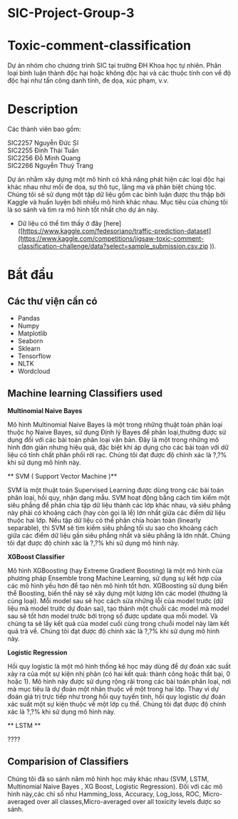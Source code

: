 # SIC-Project-Group-3
# Toxic-comment-classification
Dự án nhóm cho chương trình SIC tại trường ĐH Khoa học tự nhiên.
Phân loại bình luận thành độc hại hoặc không độc hại và các thuộc tính con về độ độc hại như tấn công danh tính, đe dọa, xúc phạm, v.v.
# Description
Các thành viên bao gồm:

SIC2257 Nguyễn Đức Sĩ   
SIC2255 Đinh Thái Tuấn  
SIC2256 Đỗ Minh Quang  
SIC2266 Nguyễn Thuỳ Trang 

Dự án nhằm xây dựng một mô hình có khả năng phát hiện các loại độc hại khác nhau như mối đe dọa, sự thô tục, lăng mạ và phân biệt chủng tộc. Chúng tôi sẽ sử dụng một tập dữ liệu gồm các bình luận được thu thập bởi Kaggle và huấn luyện bởi nhiều mô hình khác nhau. Mục tiêu của chúng tôi là so sánh và tìm ra mô hình tốt nhất cho dự án này.
- Dữ liệu có thể tìm thấy ở đây [here]([https://www.kaggle.com/fedesoriano/traffic-prediction-dataset](https://www.kaggle.com/competitions/jigsaw-toxic-comment-classification-challenge/data?select=sample_submission.csv.zip
)).

# Bắt đầu
## Các thư viện cần có 
- Pandas
- Numpy
- Matplotlib
- Seaborn
- Sklearn
- Tensorflow
- NLTK
- Wordcloud

## Machine learning Classifiers used
 **Multinomial Naive Bayes**
 
 
Mô hình Multinomial Naive Bayes là một trong những thuật toán phân loại thuộc họ Naive Bayes, sử dụng Định lý Bayes để phân loại,thường được sử dụng đối với các bài toán phân loại văn bản. Đây là một trong những mô hình đơn giản nhưng hiệu quả, đặc biệt khi áp dụng cho các bài toán với dữ liệu có tính chất phân phối rời rạc. Chúng tôi đạt được độ chính xác là ?,?% khi sử dụng mô hình này.

** SVM ( Support Vector Machine )**

SVM là một thuật toán Supervised Learning được dùng trong các bài toán phân loại, hồi quy, nhận dạng mẫu. SVM hoạt động bằng cách tìm kiếm một siêu phẳng để phân chia tập dữ liệu thành các lớp khác nhau, và siêu phẳng này phải có khoảng cách (hay còn gọi là lề) lớn nhất giữa các điểm dữ liệu thuộc hai lớp. Nếu tập dữ liệu có thể phân chia hoàn toàn (linearly separable), thì SVM sẽ tìm kiếm siêu phẳng tối ưu sao cho khoảng cách giữa các điểm dữ liệu gần siêu phẳng nhất và siêu phẳng là lớn nhất. Chúng tôi đạt được độ chính xác là ?,?% khi sử dụng mô hình này.

**XGBoost Classifier**

Mô hình XGBoosting (hay Extreme Gradient Boosting) là một mô hình của phương pháp Ensemble trong Machine Learning, sử dụng sự kết hợp của các mô hình yếu hơn để tạo nên mô hình tốt hơn. XGBoosting sử dụng biến thể Boosting, biến thể này sẽ xây dựng một lượng lớn các model (thường là cùng loại). Mỗi model sau sẽ học cách sửa những lỗi của model trước (dữ liệu mà model trước dự đoán sai), tạo thành một chuỗi các model mà model sau sẽ tốt hơn model trước bởi trọng số được update qua mỗi model. Và chúng ta sẽ lấy kết quả của model cuối cùng trong chuỗi model này làm kết quả trả về. Chúng tôi đạt được độ chính xác là ?,?% khi sử dụng mô hình này.

**Logistic Regression**

Hồi quy logistic là một mô hình thống kê học máy dùng để dự đoán xác suất xảy ra của một sự kiện nhị phân (có hai kết quả: thành công hoặc thất bại, 0 hoặc 1). Mô hình này được sử dụng rộng rãi trong các bài toán phân loại, nơi mà mục tiêu là dự đoán một nhãn thuộc về một trong hai lớp. Thay vì dự đoán giá trị trực tiếp như trong hồi quy tuyến tính, hồi quy logistic dự đoán xác suất một sự kiện thuộc về một lớp cụ thể. Chúng tôi đạt được độ chính xác là ?,?% khi sử dụng mô hình này.

** LSTM **

????

## Comparision of Classifiers
Chúng tôi đã so sánh năm mô hình học máy khác nhau (SVM, LSTM, Multinomial Naive Bayes , XG Boost, Logistic Regression). Đối với các mô hình này,các chỉ số như Hamming_loss, Accuracy, Log_loss, ROC, Micro-averaged over all classes,Micro-averaged over all toxicity levels được so sánh.



